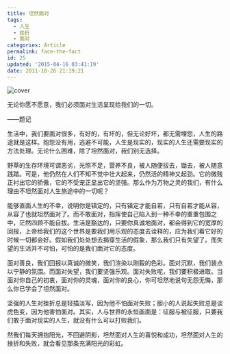 ```yaml
---
title: 坦然面对
tags:
  - 人生
  - 挫折
  - 面对
categories: Article
permalink: face-the-fact
id: 25
updated: '2015-04-16 03:41:19'
date: 2011-10-26 21:19:21
---
```


![cover](https://cat.yufan.me/cats/054235pBR.jpg)

无论你愿不愿意，我们必须面对生活呈现给我们的一切。

——题记

生活中，我们要面对很多，有好的，有坏的，但无论好坏，都无需埋怨，人生的路途就是这样。抱怨没有用，逃避不可能，人生是现实的，现实的人生还需要现实的方法处理。无论什么困难，除了坦然面对，我们别无选择。

野草的生存环境可谓恶劣，光照不足，营养不良，被人随便拔去，锄去，被人随意践踏。可是，他仍然在人们不知不觉中壮大起来，仍然活的精神又起劲。<!--more-->它的微贱正衬出它的骄傲，它的不受宠正显出它的坚强。那么作为万物之灵的我们，有什么理由不坦然面对人生旅途中的一切呢？

能够直面人生的不幸，说明你是镇定的，只有镇定才能自若，只有自若才能从容，从容了也就坦然面对了。而不敢面对，指挥使自己陷入到一种不幸的重重包围之中，茫然四顾不能自拔。生活是豁达的，只要你真诚地面对，都会得到它的宽厚的回报，上帝给我们的这个世界是要我们用乐观的态度去诠释的，应为我们看它好的时候一切都会好。假如我们处处想去揭穿生活的假象，那么我们只有失望了。而失望的生活并不可怕，可怕的是我们面对它的态度。

面对善良，我们回报以真诚的微笑，我们渲染以刚毅的色彩。面对沉默，我们装点以宁静的氛围。而面对失望，我们要坚强乐观。面对失败呢，我们要积极进取。当面对你自己的初衷，面对你的灵魂，面对你的良心，你可坦然地说句无怨无悔，那么你已学会了坦然面对。

坚强的人生对挫折总是轻描淡写，因为他不怕面对失败；胆小的人说起失败总是谈虎色变，因为他害怕面对。其实，人与世界的永恒画面是：征服与被征服，只要我们敢于面对现实的人生，就没有什么可以打败我们。

然我们每天拥抱阳光，不回避阴影，坦然面对人生的喜悦和成功，坦然面对人生的挫折和失败，就会看见那条充满阳光的彩虹。
